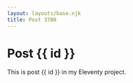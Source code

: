 ```yaml
---
layout: layouts/base.njk
title: Post 3780
---
```


# Post {{ id }}

This is post {{ id }} in my Eleventy project.
